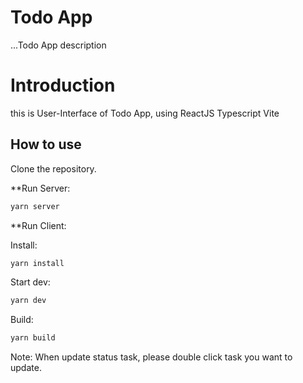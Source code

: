 # Todo App
...Todo App description

# Introduction
this is User-Interface of Todo App, using ReactJS Typescript Vite

## How to use

Clone the repository.

**Run Server:
```sh
yarn server
```
**Run Client:

Install:

```sh
yarn install
```

Start dev: 

```sh
yarn dev
```

Build:
```sh
yarn build
```
Note:
When update status task, please double click task you want to update.
